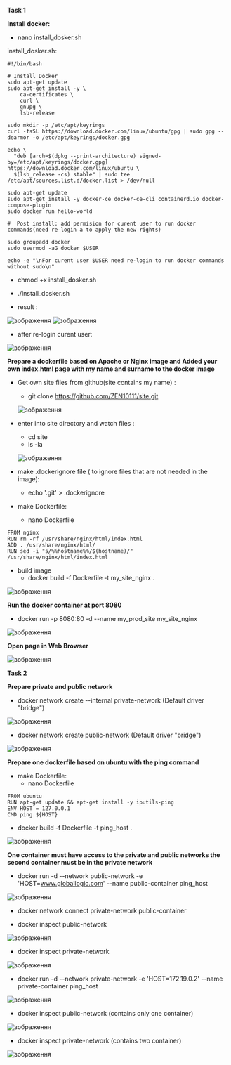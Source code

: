 **Task 1**

**Install docker:**

 - nano  install_dosker.sh

install_dosker.sh: 
```
#!/bin/bash

# Install Docker
sudo apt-get update
sudo apt-get install -y \
    ca-certificates \
    curl \
    gnupg \
    lsb-release

sudo mkdir -p /etc/apt/keyrings
curl -fsSL https://download.docker.com/linux/ubuntu/gpg | sudo gpg --dearmor -o /etc/apt/keyrings/docker.gpg

echo \
  "deb [arch=$(dpkg --print-architecture) signed-by=/etc/apt/keyrings/docker.gpg] https://download.docker.com/linux/ubuntu \
  $(lsb_release -cs) stable" | sudo tee /etc/apt/sources.list.d/docker.list > /dev/null

sudo apt-get update
sudo apt-get install -y docker-ce docker-ce-cli containerd.io docker-compose-plugin
sudo docker run hello-world

#  Post install: add permision for curent user to run docker commands(need re-login a to apply the new rights)

sudo groupadd docker
sudo usermod -aG docker $USER

echo -e "\nFor curent user $USER need re-login to run docker commands without sudo\n"

```

 - chmod +x install_dosker.sh
 
 - ./install_dosker.sh


 - result :
 
  ![зображення](https://user-images.githubusercontent.com/97990456/214573119-d4447ac1-5cfc-43f6-928d-246aff1c94ec.png)
  ![зображення](https://user-images.githubusercontent.com/97990456/214573244-115eeb5a-5e32-437f-af19-39651538371f.png)
  
 - after re-login curent user:
 
  ![зображення](https://user-images.githubusercontent.com/97990456/214573566-e0404e6e-3c4a-49e9-b528-f6af0d34e812.png)

**Prepare a dockerfile based on Apache or Nginx image and 
Added your own index.html page with my name and surname to the docker image**

 - Get own  site files from github(site contains my name) :

   - git clone https://github.com/ZEN10111/site.git

   ![зображення](https://user-images.githubusercontent.com/97990456/214716128-efdc2d10-6bcc-4b59-a6d1-cfcdc017464c.png)


 - enter into site directory and watch files :
   - cd site
   - ls -la
  
   ![зображення](https://user-images.githubusercontent.com/97990456/214716975-4fb3e1f9-5916-4b24-9a66-2f36fd1b2449.png)
 
 - make .dockerignore file ( to ignore files that are not needed in the image):
   - echo '.git' > .dockerignore
 
 - make Dockerfile:
   - nano Dockerfile

```
FROM nginx
RUN rm -rf /usr/share/nginx/html/index.html
ADD . /usr/share/nginx/html/
RUN sed -i "s/%%hostname%%/$(hostname)/" /usr/share/nginx/html/index.html

```
 - build image
   - docker build -f Dockerfile -t my_site_nginx .
  
 ![зображення](https://user-images.githubusercontent.com/97990456/214718722-4cbeecdd-64a5-444e-ba9e-9bf027017682.png)
 
 **Run the docker container at port 8080**
 
   - docker run -p 8080:80 -d --name my_prod_site my_site_nginx
 
 ![зображення](https://user-images.githubusercontent.com/97990456/214721242-68823077-13c3-4fff-ba50-3e7a24125683.png)


**Open page in Web Browser**

![зображення](https://user-images.githubusercontent.com/97990456/214719950-5ad68c6a-e29c-4e36-8242-9c6530d13a27.png)

 
**Task 2**
  
  **Prepare private and public network**
  
   - docker network create --internal private-network (Default driver "bridge")
   
   ![зображення](https://user-images.githubusercontent.com/97990456/214736601-72e2a8d9-cac8-4320-ba48-1d2d18b7a9b8.png)

   - docker network create public-network (Default driver "bridge")
   
   ![зображення](https://user-images.githubusercontent.com/97990456/214739580-bc28a51c-c645-4086-b897-668cc01860f9.png)
 
 **Prepare one dockerfile based on ubuntu with the ping command**
 
 - make Dockerfile:
   - nano Dockerfile

```
FROM ubuntu
RUN apt-get update && apt-get install -y iputils-ping
ENV HOST = 127.0.0.1
CMD ping ${HOST}
```
 - docker build -f Dockerfile -t ping_host .
 
 ![зображення](https://user-images.githubusercontent.com/97990456/214753683-eda85854-604f-49be-bd67-7e04affe15cb.png)
 
**One container must have access to the private and public networks 
  the second container must be in the private network**
  
 - docker run -d --network public-network -e 'HOST=www.globallogic.com' --name public-container ping_host
 
 ![зображення](https://user-images.githubusercontent.com/97990456/214757236-017e3ff4-5d98-47e1-9412-710014be0e7a.png)
 
   - docker network connect private-network public-container
 
   - docker inspect public-network
   
   ![зображення](https://user-images.githubusercontent.com/97990456/214757660-c8e3de39-963b-4815-8248-4e697fc28557.png)
   
   - docker inspect private-network
   
   ![зображення](https://user-images.githubusercontent.com/97990456/214757881-a200817b-81a8-4be6-9e09-ed51c0ff784a.png)
   
 - docker run -d --network private-network -e 'HOST=172.19.0.2' --name private-container ping_host
 
 ![зображення](https://user-images.githubusercontent.com/97990456/214758239-55ee2b06-c8f8-4603-bba1-04e919d006c2.png)
 
 - docker inspect public-network (contains only one container)
 
 ![зображення](https://user-images.githubusercontent.com/97990456/214758663-a105d3e2-e50f-49c7-9a8d-bfa5fda8fe0f.png)
 
 - docker inspect private-network (contains two container)
 
 ![зображення](https://user-images.githubusercontent.com/97990456/214758902-408a5e00-0ff6-439d-8e54-64efb1657964.png)



